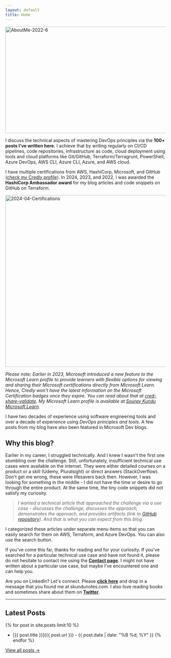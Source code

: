 ```yaml
---
layout: default
title: Home
---
```


<img class="alignnone size-full wp-image-1822" src="https://skdevops.files.wordpress.com/2022/06/aboutme-2022-6.png" alt="AboutMe-2022-6" width="925" height="335" />

I discuss the technical aspects of mastering DevOps principles via the **100+ posts I've written here.** I achieve that by writing regularly on CI/CD pipelines, code repositories, infrastructure as code, cloud deployment using tools and cloud platforms like Git/GitHub, Terraform/Terragrunt, PowerShell, Azure DevOps, AWS CLI, Azure CLI, Azure, and AWS cloud.

I have multiple certifications from AWS, HashiCorp, Microsoft, and GitHub ([check my Credly profile](https://credly.com/users/kunduso/badges)). In 2024, 2023, and 2022, I was awarded the **HashiCorp Ambassador award** for my blog articles and code snippets on GitHub on Terraform.

<img class="alignnone size-full wp-image-3688" src="https://skdevops.files.wordpress.com/2024/04/2024-04-certifications.png" alt="2024-04-Certifications" width="1024" height="540" />

*Please note: Earlier in 2023, Microsoft introduced a new feature to the Microsoft Learn profile to provide learners with flexible options for viewing and sharing their Microsoft certifications directly from Microsoft Learn. Hence, Credly won't have the latest information on the Microsoft Certification badges once they expire. You can read about that at [cred-share-validate](https://learn.microsoft.com/en-us/credentials/certifications/cred-share-validate). My Microsoft Learn profile is available at [Sourav Kundu Microsoft Learn](https://learn.microsoft.com/en-us/users/souravkundu-3010/transcript/dr96aek36q1mzpd).*

I have two decades of experience using software engineering tools and over a decade of experience using *DevOps principles and tools.* A few posts from my blog have also been featured in Microsoft Dev blogs.

## Why this blog?

Earlier in my career, I struggled technically. And I knew I wasn't the first one stumbling over the challenge. Still, unfortunately, insufficient technical use cases were available on the internet. They were either detailed courses on a product or a skill (Udemy, Pluralsight) or direct answers (StackOverflow). Don't get me wrong, these were lifesavers back then. However, I was looking for something in the middle - I did not have the time or desire to go through the entire product. At the same time, the tiny code snippets did not satisfy my curiosity.

> *I wanted a technical article that approached the challenge via a use case - discusses the challenge, discusses the approach, demonstrates the approach, and provides artifacts (link to [GitHub repository](https://github.com/kunduso)). And that is what you can expect from this blog.*

I categorized these articles under separate menu items so that you can easily search for them on AWS, Terraform, and Azure DevOps. You can also use the search button.

If you've come this far, thanks for reading and for your curiosity. If you've searched for a particular technical use case and have not found it, please do not hesitate to contact me using the **[Contact page](/contact/)**. I might not have written about a particular use case, but maybe I've encountered one and can help you.

Are you on LinkedIn? Let's connect. Please **[click here](https://www.linkedin.com/in/sourav12kundu/)** and drop in a message that you found me at skundunotes.com. I also love reading books and sometimes share about them on **[Twitter](https://twitter.com/isouravkundu)**.

---

## Latest Posts

{% for post in site.posts limit:10 %}
- [{{ post.title }}]({{ post.url }}) - {{ post.date | date: "%B %d, %Y" }}
{% endfor %}

[View all posts →](/posts/)